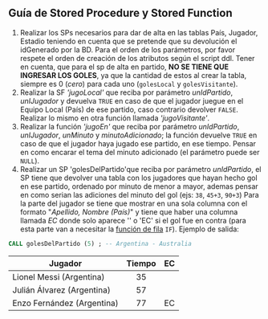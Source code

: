 ## Guía de Stored Procedure y Stored Function

1. Realizar los SPs necesarios para dar de alta en las tablas País, Jugador, Estadio teniendo en cuenta que se pretende que su devolución el idGenerado por la BD. Para el orden de los parámetros, por favor respete el orden de creación de los atributos según el script ddl. Tener en cuenta, que para el sp de alta en partido, **NO SE TIENE QUE INGRESAR LOS GOLES**, ya que la cantidad de estos al crear la tabla, siempre es 0 (_cero_) para cada uno (`golesLocal` y `golesVisitante`).
1. Realizar la SF _'jugoLocal'_ que reciba por parámetro _unIdPartido_, _unIJugador_ y devuelva `TRUE` en caso de que el jugador juegue en el Equipo Local (País) de ese partido, caso contrario devolver `FALSE`. Realizar lo mismo en otra función llamada _'jugoVisitante'_.
1. Realizar la función _'jugoEn'_ que reciba por parámetro _unIdPartido_, _unIJugador_, _unMinuto_ y _minutoAdicionado_; la función devuelve `TRUE` en caso de que el jugador haya jugado ese partido, en ese tiempo. Pensar en como encarar el tema del minuto adicionado (el parámetro puede ser `NULL`).
1. Realizar un SP 'golesDelPartido'que reciba por parámetro _unIdPartido_, el SP tiene que devolver una tabla con los jugadores que hayan hecho gol en ese partido, ordenado por minuto de menor a mayor, ademas pensar en como serian las adiciones del minuto del gol (ejs: `38`, `45+3`, `90+3`) Para la parte del jugador se tiene que mostrar en una sola columna con el formato "_Apellido, Nombre (País)_" y tiene que haber una columna llamada _EC_ donde solo aparece '' o 'EC' si el gol fue en contra (para esta parte van a necesitar la [función de fila](https://www.w3schools.com/mysql/func_mysql_if.asp) `IF`). Ejemplo de salida:
```sql
CALL golesDelPartido (5) ; -- Argentina - Australia
```

| Jugador                       | Tiempo| EC  |
| ----------------------------- | :---: | --- |
| Lionel Messi (Argentina)      | 35    |     |
| Julián Álvarez (Argentina)    | 57    |     |
| Enzo Fernández (Argentina)    | 77    | EC  |
